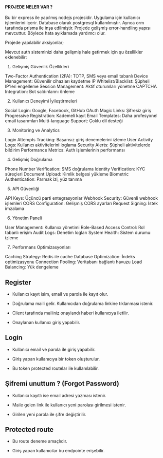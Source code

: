#### PROJEDE NELER VAR ?

Bu bir express ile yapılmış nodejs projesidir. Uygulama için kullanıcı işlemlerini içerir.
Database olarak postgresql kullanılmıştır. Ayrıca orm tarafında prisma ile inşa edilmiştir.
Projede gelişmiş error-handling yapısı mevcuttur. Böylece hata ayıklamada yardımcı olur.

Projede yapılabilir aksiyonlar;

Mevcut auth sisteminizi daha gelişmiş hale getirmek için şu özellikler eklenebilir:
1. Gelişmiş Güvenlik Özellikleri

Two-Factor Authentication (2FA): TOTP, SMS veya email tabanlı
Device Management: Güvenilir cihazları kaydetme
IP Whitelist/Blacklist: Şüpheli IP'leri engelleme
Session Management: Aktif oturumları yönetme
CAPTCHA Integration: Bot saldırılarını önleme

2. Kullanıcı Deneyimi İyileştirmeleri

Social Login: Google, Facebook, GitHub OAuth
Magic Links: Şifresiz giriş
Progressive Registration: Kademeli kayıt
Email Templates: Daha profesyonel email tasarımları
Multi-language Support: Çoklu dil desteği

3. Monitoring ve Analytics

Login Attempts Tracking: Başarısız giriş denemelerini izleme
User Activity Logs: Kullanıcı aktivitelerini loglama
Security Alerts: Şüpheli aktivitelerde bildirim
Performance Metrics: Auth işlemlerinin performansı

4. Gelişmiş Doğrulama

Phone Number Verification: SMS doğrulama
Identity Verification: KYC süreçleri
Document Upload: Kimlik belgesi yükleme
Biometric Authentication: Parmak izi, yüz tanıma

5. API Güvenliği

API Keys: Üçüncü parti entegrasyonlar
Webhook Security: Güvenli webhook işlemleri
CORS Configuration: Gelişmiş CORS ayarları
Request Signing: İstek imzalama

6. Yönetim Paneli

User Management: Kullanıcı yönetimi
Role-Based Access Control: Rol tabanlı erişim
Audit Logs: Denetim logları
System Health: Sistem durumu izleme

7. Performans Optimizasyonları

Caching Strategy: Redis ile cache
Database Optimization: İndeks optimizasyonu
Connection Pooling: Veritabanı bağlantı havuzu
Load Balancing: Yük dengeleme

## Register

- Kullanıcı kayıt isim, email ve parola ile kayıt olur.

- Doğrulama maili gelir. Kullanıcıdan doğrulama linkine tıklanması istenir.

- Client tarafında mailiniz onaylandı haberi kullanıcıya iletilir.

- Onaylanan kullanıcı giriş yapabilir.

## Login

- Kullanıcı email ve parola ile giriş yapabilir.

- Giriş yapan kullanıcıya bir token oluşturulur.

- Bu token protected routelar ile kullanılabilir.

## Şifremi unuttum ? (Forgot Password)

- Kullanıcı kayıtlı ise email adresi yazması istenir.

- Maile gelen link ile kullanıcı yeni parolası girilmesi istenir.

- Girilen yeni parola ile şifre değiştirilir.

## Protected route

- Bu route deneme amaçlıdır.

- Giriş yapan kullanıcılar bu endpointe erişebilir.

